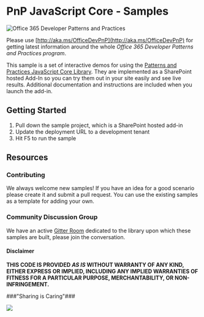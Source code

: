 # PnP JavaScript Core - Samples #
![Office 365 Developer Patterns and Practices](https://camo.githubusercontent.com/a732087ed949b0f2f84f5f02b8c79f1a9dd96f65/687474703a2f2f692e696d6775722e636f6d2f6c3031686876452e706e67)

Please use [http://aka.ms/OfficeDevPnP](http://aka.ms/OfficeDevPnP) for getting latest information around the whole *Office 365 Developer Patterns and Practices program*.


This sample is a set of interactive demos for using the [Patterns and Practices JavaScript Core Library](https://github.com/OfficeDev/PnP-JS-Core/). They are implemented as a SharePoint hosted Add-In so you can try them out in your site easily and see live results. Additional documentation and instructions are included when you launch the add-in.

## Getting Started ##

1. Pull down the sample project, which is a SharePoint hosted add-in
2. Update the deployment URL to a development tenant
3. Hit F5 to run the sample

## Resources ##

### Contributing ###

We always welcome new samples! If you have an idea for a good scenario please create it and submit a pull request. You can use the existing samples as a template for adding your own.

### Community Discussion Group ###
We have an active [Gitter Room](https://gitter.im/OfficeDev/PnP-JS-Core) dedicated to the library upon which these samples are built, please join the conversation.


#### Disclaimer ####
**THIS CODE IS PROVIDED *AS IS* WITHOUT WARRANTY OF ANY KIND, EITHER EXPRESS OR IMPLIED, INCLUDING ANY IMPLIED WARRANTIES OF FITNESS FOR A PARTICULAR PURPOSE, MERCHANTABILITY, OR NON-INFRINGEMENT.**


###"Sharing is Caring"###


<img src="https://telemetry.sharepointpnp.com/pnp/samples/SharePoint.pnp-js-core" />